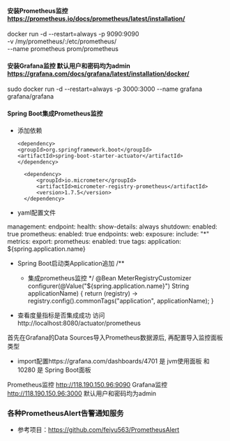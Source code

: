 #### 安装Prometheus监控 https://prometheus.io/docs/prometheus/latest/installation/

docker run -d --restart=always -p 9090:9090 \
-v /my/prometheus/:/etc/prometheus/  \
--name prometheus  prom/prometheus


#### 安装Grafana监控 默认用户和密码均为admin  https://grafana.com/docs/grafana/latest/installation/docker/

sudo docker run  -d --restart=always -p 3000:3000 --name grafana grafana/grafana

#### Spring Boot集成Prometheus监控
- 添加依赖
  
    <!-- Spring Boot监控 -->
      <dependency>
      <groupId>org.springframework.boot</groupId>
      <artifactId>spring-boot-starter-actuator</artifactId>
      </dependency>
  
  <!-- Prometheus监控  https://prometheus.io/docs/introduction/overview/ -->
        <dependency>
            <groupId>io.micrometer</groupId>
            <artifactId>micrometer-registry-prometheus</artifactId>
            <version>1.7.5</version>
        </dependency>

- yaml配置文件

management:
  endpoint:
    health:
      show-details: always
    shutdown:
      enabled: true
    prometheus:
      enabled: true
  endpoints:
    web:
      exposure:
        include: "*"
  metrics:
    export:
      prometheus:
        enabled: true
    tags:
      application: ${spring.application.name}

- Spring Boot启动类Application追加
  /**
  * 集成prometheus监控
    */
    @Bean
    MeterRegistryCustomizer<MeterRegistry> configurer(@Value("${spring.application.name}") String applicationName) {
    return (registry) -> registry.config().commonTags("application", applicationName);
    }

- 查看度量指标是否集成成功
  访问 http://localhost:8080/actuator/prometheus

首先在Grafana的Data Sources导入Prometheus数据源后, 再配置导入监控面板类型
- import配置https://grafana.com/dashboards/4701 是 jvm使用面板 和 10280 是 Spring Boot面板

Prometheus监控 http://118.190.150.96:9090
Grafana监控 http://118.190.150.96:3000  默认用户和密码均为admin


###  各种PrometheusAlert告警通知服务
- 参考项目：https://github.com/feiyu563/PrometheusAlert